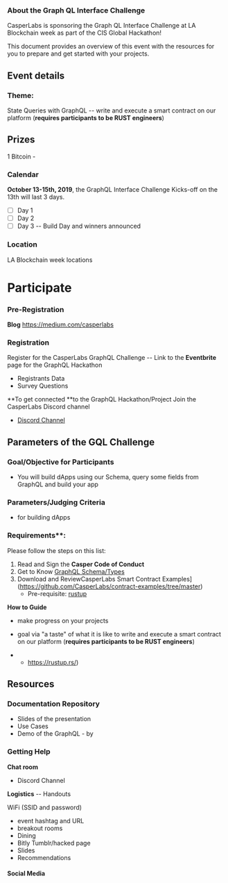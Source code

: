 ### About the Graph QL Interface Challenge 

CasperLabs is sponsoring the Graph QL Interface Challenge at LA Blockchain week as part of the CIS Global Hackathon!

This document provides an overview of this event with the resources for you to prepare and get started with your projects.

## Event details

### **Theme:** 

State Queries with GraphQL -- write and execute a smart contract on our platform (**requires participants to be RUST engineers**) <!--Ask Maciej-->

## **Prizes**

1 Bitcoin - 

### Calendar

**October 13-15th, 2019**, the GraphQL Interface Challenge Kicks-off on the 13th will last 3 days.

- [ ] Day 1
- [ ] Day 2
- [ ] Day 3 -- Build Day and winners announced 

<!--get confirmation-->

### **Location**	

LA Blockchain week locations



# Participate

### Pre-Registration

**Blog**  https://medium.com/casperlabs

### Registration

Register for the CasperLabs GraphQL Challenge -- Link to the **Eventbrite** page for the GraphQL Hackathon

- Registrants Data
- Survey Questions

**To get connected **to the GraphQL Hackathon/Project Join the CasperLabs Discord channel

- [Discord Channel](https://discordapp.com/channels/615596155992145953/627186448629628959)

## Parameters of the GQL Challenge

### Goal/Objective for Participants

- You will build dApps using our Schema, query some fields from GraphQL and build your app

   <!--internal what it is like to write and execute a smart contract on our platform-->

  <!--funneling people to the community-->

### **Parameters/Judging Criteria** 

- for building dApps

### Requirements**: 

Please follow the steps on this list:

1. Read and Sign the **Casper Code of Conduct**
2. Get to Know [GraphQL Schema/Types](https://casperlabs.atlassian.net/wiki/spaces/EN/pages/92176385/GraphQL+Schema+Types) 
3. Download and ReviewCasperLabs Smart Contract Examples](https://github.com/CasperLabs/contract-examples/tree/master)
   - Pre-requisite: [rustup](https://rustup.rs/)

**How to Guide**

- make progress on your projects
- goal via "a taste" of what it is like to write and execute a smart contract on our platform (**requires participants to be RUST engineers**)

- - https://rustup.rs/)

## **Resources**

### **Documentation Repository**

- Slides of the presentation
- Use Cases
- Demo of the GraphQL - by 

### **Getting Help**

**Chat room**

- Discord Channel

**Logistics**  -- Handouts

WiFi (SSID and password)

- event hashtag and URL
- breakout rooms
- Dining
- Bitly Tumblr/hacked page
- Slides
- Recommendations

#### Social Media

